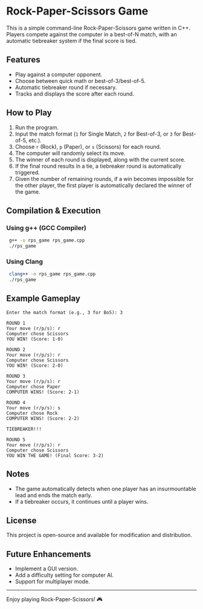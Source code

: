 # Rock-Paper-Scissors Game

This is a simple command-line Rock-Paper-Scissors game written in C++. Players compete against the computer in a best-of-N match, with an automatic tiebreaker system if the final score is tied.

## Features
- Play against a computer opponent.
- Choose between quick math or best-of-3/best-of-5.
- Automatic tiebreaker round if necessary.
- Tracks and displays the score after each round.

## How to Play
1. Run the program.
2. Input the match format (`1` for Single Match, `2` for Best-of-3, or `3` for Best-of-5, etc.).
3. Choose `r` (Rock), `p` (Paper), or `s` (Scissors) for each round.
4. The computer will randomly select its move.
5. The winner of each round is displayed, along with the current score.
6. If the final round results in a tie, a tiebreaker round is automatically triggered.
7. Given the number of remaining rounds, if a win becomes impossible for the other player, the first player is automatically declared the winner of the game.

## Compilation & Execution
### **Using g++ (GCC Compiler)**
```sh
 g++ -o rps_game rps_game.cpp
 ./rps_game
```

### **Using Clang**
```sh
 clang++ -o rps_game rps_game.cpp
 ./rps_game
```

## Example Gameplay
```
Enter the match format (e.g., 3 for Bo5): 3

ROUND 1
Your move (r/p/s): r
Computer chose Scissors
YOU WIN! (Score: 1-0)

ROUND 2
Your move (r/p/s): r
Computer chose Scissors
YOU WIN! (Score: 2-0)

ROUND 3
Your move (r/p/s): r
Computer chose Paper
COMPUTER WINS! (Score: 2-1)

ROUND 4
Your move (r/p/s): s
Computer chose Rock
COMPUTER WINS! (Score: 2-2)

TIEBREAKER!!!

ROUND 5
Your move (r/p/s): r
Computer chose Scissors
YOU WIN THE GAME! (Final Score: 3-2)
```

## Notes
- The game automatically detects when one player has an insurmountable lead and ends the match early.
- If a tiebreaker occurs, it continues until a player wins.

## License
This project is open-source and available for modification and distribution.

## Future Enhancements
- Implement a GUI version.
- Add a difficulty setting for computer AI.
- Support for multiplayer mode.

---
Enjoy playing Rock-Paper-Scissors! 🎮

